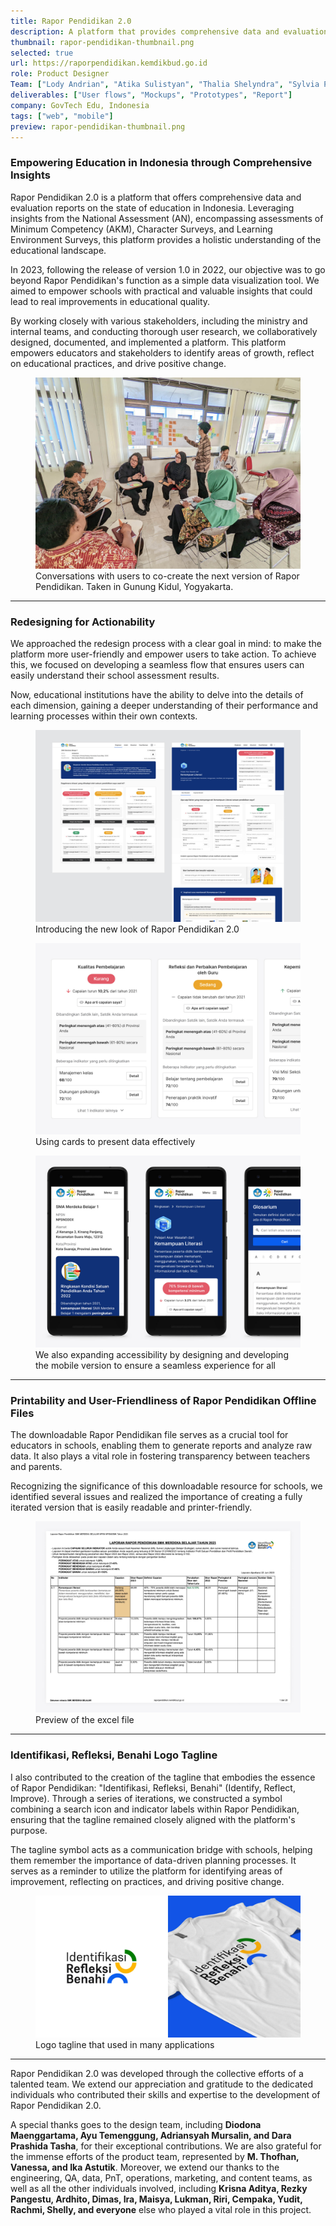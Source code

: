 ```yaml
---
title: Rapor Pendidikan 2.0
description: A platform that provides comprehensive data and evaluation reports for educational institutions to make data-driven decisions and enhance the quality of education.
thumbnail: rapor-pendidikan-thumbnail.png
selected: true
url: https://raporpendidikan.kemdikbud.go.id
role: Product Designer
Team: ["Lody Andrian", "Atika Sulistyan", "Thalia Shelyndra", "Sylvia Putri"]
deliverables: ["User flows", "Mockups", "Prototypes", "Report"]
company: GovTech Edu, Indonesia
tags: ["web", "mobile"]
preview: rapor-pendidikan-thumbnail.png
---
```


### Empowering Education in Indonesia through Comprehensive Insights

<p class="body-large">Rapor Pendidikan 2.0 is a platform that offers comprehensive data and evaluation reports on the state of education in Indonesia. Leveraging insights from the National Assessment (AN), encompassing assessments of Minimum Competency (AKM), Character Surveys, and Learning Environment Surveys, this platform provides a holistic understanding of the educational landscape.</p>

In 2023, following the release of version 1.0 in 2022, our objective was to go beyond Rapor Pendidikan's function as a simple data visualization tool. We aimed to empower schools with practical and valuable insights that could lead to real improvements in educational quality.

By working closely with various stakeholders, including the ministry and internal teams, and conducting thorough user research, we collaboratively designed, documented, and implemented a platform. This platform empowers educators and stakeholders to identify areas of growth, reflect on educational practices, and drive positive change.

<figure>
        <img src="img-co-creation-rp.jpg" alt="Conversations with users to co-create the next version of Rapor Pendidikan. Taken in Gunung Kidul, Yogyakarta." /> 
        <figcaption>Conversations with users to co-create the next version of Rapor Pendidikan. Taken in Gunung Kidul, Yogyakarta.</figcaption>
</figure>

---

### Redesigning for Actionability

We approached the redesign process with a clear goal in mind: to make the platform more user-friendly and empower users to take action. To achieve this, we focused on developing a seamless flow that ensures users can easily understand their school assessment results.

Now, educational institutions have the ability to delve into the details of each dimension, gaining a deeper understanding of their performance and learning processes within their own contexts.

<figure>
        <img src="img-intro-new-look.jpg" alt="Introducing the new look of Rapor Pendidikan 2.0" /> 
        <figcaption>Introducing the new look of Rapor Pendidikan 2.0</figcaption>
</figure>

<figure>
        <img src="img-card-detail.jpg" alt=">Using cards to present data effectively" /> 
        <figcaption>Using cards to present data effectively</figcaption>
</figure>

<figure>
        <img src="img-mobile-view-rp.jpg" alt="We also expanding accessibility by designing and developing the mobile version to ensure a seamless experience for all" /> 
        <figcaption>We also expanding accessibility by designing and developing the mobile version to ensure a seamless experience for all</figcaption>
</figure>

---

### Printability and User-Friendliness of Rapor Pendidikan Offline Files

The downloadable Rapor Pendidikan file serves as a crucial tool for educators in schools, enabling them to generate reports and analyze raw data. It also plays a vital role in fostering transparency between teachers and parents.

Recognizing the significance of this downloadable resource for schools, we identified several issues and realized the importance of creating a fully iterated version that is easily readable and printer-friendly.

<figure>
        <img src="img-excel-files.jpg" alt="Preview of the excel file" /> 
        <figcaption>Preview of the excel file</figcaption>
</figure>

---

### Identifikasi, Refleksi, Benahi Logo Tagline

I also contributed to the creation of the tagline that embodies the essence of Rapor Pendidikan: "Identifikasi, Refleksi, Benahi" (Identify, Reflect, Improve). Through a series of iterations, we constructed a symbol combining a search icon and indicator labels within Rapor Pendidikan, ensuring that the tagline remained closely aligned with the platform's purpose.

The tagline symbol acts as a communication bridge with schools, helping them remember the importance of data-driven planning processes. It serves as a reminder to utilize the platform for identifying areas of improvement, reflecting on practices, and driving positive change.

<figure>
        <img src="img-tagline.jpg" alt="Logo tagline that used in many applications" /> 
        <figcaption>Logo tagline that used in many applications</figcaption>
</figure>

---

Rapor Pendidikan 2.0 was developed through the collective efforts of a talented team. We extend our appreciation and gratitude to the dedicated individuals who contributed their skills and expertise to the development of Rapor Pendidikan 2.0. 

A special thanks goes to the design team, including **Diodona Maenggartama, Ayu Temenggung, Adriansyah Mursalin, and Dara Prashida Tasha**, for their exceptional contributions. We are also grateful for the immense efforts of the product team, represented by **M. Thofhan, Vanessa, and Ika Astutik**. Moreover, we extend our thanks to the engineering, QA, data, PnT, operations, marketing, and content teams, as well as all the other individuals involved, including **Krisna Aditya, Rezky Pangestu, Ardhito, Dimas, Ira, Maisya, Lukman, Riri, Cempaka, Yudit, Rachmi, Shelly, and everyone** else who played a vital role in this project.